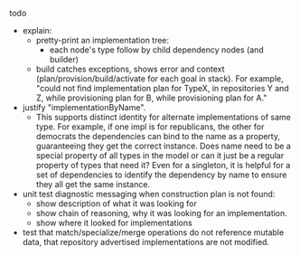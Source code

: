 todo
- explain: 
    * pretty-print an implementation tree: 
        * each node's type follow by child dependency nodes (and builder)
    * build catches exceptions, shows error and context (plan/provision/build/activate for each goal in stack).  For example, "could not find implementation plan for TypeX, in repositories Y and Z, while provisioning plan for B, while provisioning plan for A."
- justify "implementationByName".  
    * This supports distinct identity for alternate implementations of same type.
    For example, if one impl is for republicans, the other for democrats
    the dependencies can bind to the name as a property, guaranteeing
    they get the correct instance.  Does name need to be a special property of
    all types in the model or can it just be a regular property of types that
    need it?  Even for a singleton, it is helpful for a set of dependencies
    to identify the dependency by name to ensure they all get the same
    instance.
- unit test diagnostic messaging when construction plan is not found:
    * show description of what it was looking for 
    * show chain of reasoning, why it was looking for an implementation.  
    * show where it looked for implementations
- test that match/specialize/merge operations do not reference mutable data, that repository advertised implementations are not modified.
